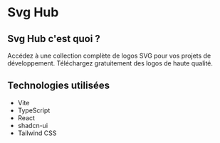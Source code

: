 # Svg Hub

## Svg Hub c'est quoi ?

Accédez à une collection complète de logos SVG pour vos projets de développement. Téléchargez gratuitement des logos de haute qualité.

## Technologies utilisées

- Vite
- TypeScript
- React
- shadcn-ui
- Tailwind CSS
